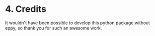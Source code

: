 # 4. Credits

It wouldn't have been possible to develop this python package without eppy, so thank you for such an awesome work.
